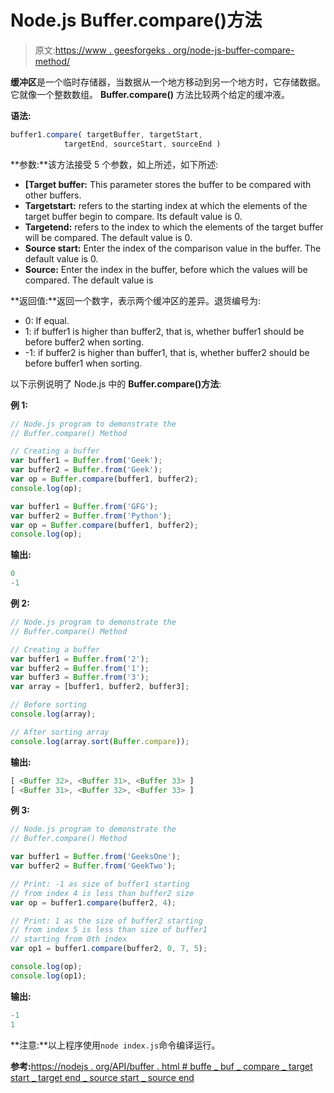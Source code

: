 # Node.js Buffer.compare()方法

> 原文:[https://www . geesforgeks . org/node-js-buffer-compare-method/](https://www.geeksforgeeks.org/node-js-buffer-compare-method/)

**缓冲区**是一个临时存储器，当数据从一个地方移动到另一个地方时，它存储数据。它就像一个整数数组。 **Buffer.compare()** 方法比较两个给定的缓冲液。

**语法:**

```js
buffer1.compare( targetBuffer, targetStart,
            targetEnd, sourceStart, sourceEnd )
```

**参数:**该方法接受 5 个参数，如上所述，如下所述:

*   **[Target buffer:** This parameter stores the buffer to be compared with other buffers.
*   **Targetstart:** refers to the starting index at which the elements of the target buffer begin to compare. Its default value is 0.
*   **Targetend:** refers to the index to which the elements of the target buffer will be compared. The default value is 0.
*   **Source start:** Enter the index of the comparison value in the buffer. The default value is 0.
*   **Source:** Enter the index in the buffer, before which the values will be compared. The default value is

**返回值:**返回一个数字，表示两个缓冲区的差异。退货编号为:

*   0: If equal.
*   1: if buffer1 is higher than buffer2, that is, whether buffer1 should be before buffer2 when sorting.
*   -1: if buffer2 is higher than buffer1, that is, whether buffer2 should be before buffer1 when sorting.

以下示例说明了 Node.js 中的 **Buffer.compare()方法**:

**例 1:**

```js
// Node.js program to demonstrate the  
// Buffer.compare() Method

// Creating a buffer
var buffer1 = Buffer.from('Geek');
var buffer2 = Buffer.from('Geek');
var op = Buffer.compare(buffer1, buffer2);
console.log(op);

var buffer1 = Buffer.from('GFG');
var buffer2 = Buffer.from('Python');
var op = Buffer.compare(buffer1, buffer2);
console.log(op);
```

**输出:**

```js
0
-1
```

**例 2:**

```js
// Node.js program to demonstrate the  
// Buffer.compare() Method

// Creating a buffer
var buffer1 = Buffer.from('2');
var buffer2 = Buffer.from('1');
var buffer3 = Buffer.from('3');
var array = [buffer1, buffer2, buffer3];

// Before sorting
console.log(array);

// After sorting array
console.log(array.sort(Buffer.compare));
```

**输出:**

```js
[ <Buffer 32>, <Buffer 31>, <Buffer 33> ]
[ <Buffer 31>, <Buffer 32>, <Buffer 33> ]
```

**例 3:**

```js
// Node.js program to demonstrate the  
// Buffer.compare() Method

var buffer1 = Buffer.from('GeeksOne');
var buffer2 = Buffer.from('GeekTwo');

// Print: -1 as size of buffer1 starting 
// from index 4 is less than buffer2 size
var op = buffer1.compare(buffer2, 4);

// Print: 1 as the size of buffer2 starting 
// from index 5 is less than size of buffer1
// starting from 0th index
var op1 = buffer1.compare(buffer2, 0, 7, 5);

console.log(op);
console.log(op1);
```

**输出:**

```js
-1
1
```

**注意:**以上程序使用`node index.js`命令编译运行。

**参考:**[https://nodejs . org/API/buffer . html # buffe _ buf _ compare _ target start _ target end _ source start _ source end](https://nodejs.org/api/buffer.html#buffer_buf_compare_target_targetstart_targetend_sourcestart_sourceend)